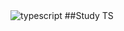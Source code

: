 <img alt="typescript" src ="https://img.shields.io/badge/typescript-3178C6.svg?&style=for-the-badge&logo=typescript&logoColor=black"/>
##Study TS
